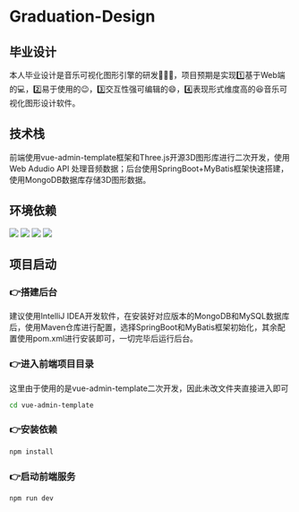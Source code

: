 # Graduation-Design
## 毕业设计

本人毕业设计是音乐可视化图形引擎的研发:tada::tada::tada:，项目预期是实现:one:基于Web端的:computer:，:two:易于使用的:wink:，:three:交互性强可编辑的:smile:，:four:表现形式维度高的:laughing:音乐可视化图形设计软件。

## 技术栈

前端使用vue-admin-template框架和Three.js开源3D图形库进行二次开发，使用Web Adudio API 处理音频数据；后台使用SpringBoot+MyBatis框架快速搭建，使用MongoDB数据库存储3D图形数据。

## 环境依赖
![](https://img.shields.io/badge/npm-16.15.0-green)     ![](https://img.shields.io/badge/JDK-1.8-yellow)     ![](https://img.shields.io/badge/MongoDB-5.0.8-brightgreen)  ![](https://img.shields.io/badge/MySQL-8.0.22-blue)

## 项目启动
### :point_right:搭建后台
建议使用IntelliJ IDEA开发软件，在安装好对应版本的MongoDB和MySQL数据库后，使用Maven仓库进行配置，选择SpringBoot和MyBatis框架初始化，其余配置使用pom.xml进行安装即可，一切完毕后运行后台。
### :point_right:进入前端项目目录
这里由于使用的是vue-admin-template二次开发，因此未改文件夹直接进入即可
```bash
cd vue-admin-template
```
### :point_right:安装依赖
```bash
npm install
```
### :point_right:启动前端服务
```bash
npm run dev
```
